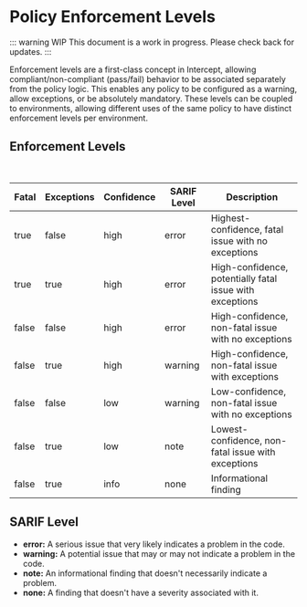 

# Policy Enforcement Levels

::: warning WIP
This document is a work in progress. Please check back for updates.
:::

Enforcement levels are a first-class concept in Intercept, allowing compliant/non-compliant (pass/fail) behavior to be associated separately from the policy logic. This enables any policy to be configured as a warning, allow exceptions, or be absolutely mandatory. These levels can be coupled to environments, allowing different uses of the same policy to have distinct enforcement levels per environment.

## Enforcement Levels

<br>

| Fatal | Exceptions | Confidence | SARIF Level | Description |
|-------|------------|------------|-------------|-------------|
| true  | false      | high       | error       | Highest-confidence, fatal issue with no exceptions |
| true  | true       | high       | error       | High-confidence, potentially fatal issue with exceptions |
| false | false      | high       | error       | High-confidence, non-fatal issue with no exceptions |
| false | true       | high       | warning     | High-confidence, non-fatal issue with exceptions |
| false | false      | low        | warning     | Low-confidence, non-fatal issue with no exceptions |
| false | true       | low        | note        | Lowest-confidence, non-fatal issue with exceptions |
| false | true       | info       | none        | Informational finding |



## SARIF Level


- **error:** A serious issue that very likely indicates a problem in the code.
- **warning:** A potential issue that may or may not indicate a problem in the code.
- **note:** An informational finding that doesn't necessarily indicate a problem.
- **none:** A finding that doesn't have a severity associated with it.
